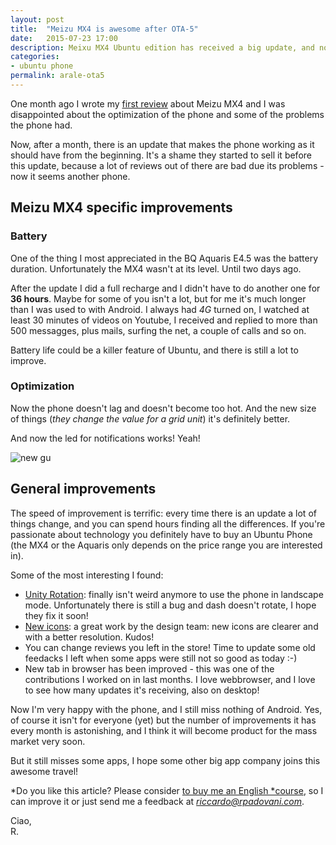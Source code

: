 ```yaml
---
layout: post
title:  "Meizu MX4 is awesome after OTA-5"
date:   2015-07-23 17:00
description: Meixu MX4 Ubuntu edition has received a big update, and now it's fantastic
categories:
- ubuntu phone
permalink: arale-ota5
---
```


One month ago I wrote my [first review][first] about Meizu MX4 and I was
disappointed about the optimization of the phone and some of the problems the
phone had.

Now, after a month, there is an update that makes the phone working as it should
have from the beginning. It's a shame they started to sell it before this
update, because a lot of reviews out of there are bad due its problems - now it
seems another phone.

## Meizu MX4 specific improvements

### Battery

One of the thing I most appreciated in the BQ Aquaris E4.5 was the battery
duration. Unfortunately the MX4 wasn't at its level. Until two days ago.

After the update I did a full recharge and I didn't have to do another one for
**36 hours**. Maybe for some of you isn't a lot, but for me it's much longer
than I was used to with Android. I always had *4G* turned on, I watched at least
30 minutes of videos on Youtube, I received and replied to more than 500
messagges, plus mails, surfing the net, a couple of calls and so on.

Battery life could be a killer feature of Ubuntu, and there is still a lot to
improve.

### Optimization

Now the phone doesn't lag and doesn't become too hot. And the new size of things
(*they change the value for a grid unit*) it's definitely better.

And now the led for notifications works! Yeah!

![new gu][photo]

## General improvements

The speed of improvement is terrific: every time there is an update a lot of
things change, and you can spend hours finding all the differences. If you're
passionate about technology you definitely have to buy an Ubuntu Phone (the MX4
or the Aquaris only depends on the price range you are interested in).

Some of the most interesting I found:
- [Unity Rotation][rotation]: finally isn't weird anymore to use the phone in landscape mode. Unfortunately there is still a bug and dash doesn't rotate, I hope they fix it soon!
- [New icons][icons]: a great work by the design team: new icons are clearer and with a better resolution. Kudos!
- You can change reviews you left in the store! Time to update some old feedacks I left when some apps were still not so good as today :-)
- New tab in browser has been improved - this was one of the contributions I worked on in last months. I love webbrowser, and I love to see how many updates it's receiving, also on desktop!

Now I'm very happy with the phone, and I still miss nothing of Android. Yes, of
course it isn't for everyone (yet) but the number of improvements it has every
month is astonishing, and I think it will become product for the mass market
very soon.

But it still misses some apps, I hope some other big app company joins this
awesome travel! 

*Do you like this article? Please consider [to buy me an English
*course][donation], so I can improve it or just send me a feedback at
*[riccardo@rpadovani.com](mailto:riccardo@rpadovani.com)*.

Ciao,<br/>
R.

[donation]: http://rpadovani.com/donations/
[first]: http://rpadovani.com/thoughts-on-arale/
[photo]: http://img.rpadovani.com/posts/newgu.png
[rotation]: https://unity.ubuntu.com/2015/07/15/whats-new-in-ota-5/
[icons]: http://design.canonical.com/2015/07/the-monochromatic-makeover/
